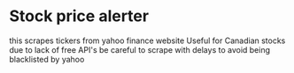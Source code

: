 # Stock price alerter 

this scrapes tickers from yahoo finance website 
Useful for Canadian stocks due to lack of free API's
be careful to scrape with delays to avoid being blacklisted by yahoo
